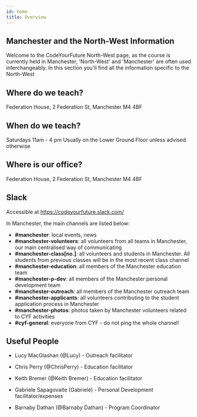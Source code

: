 ```yaml
---
id: home
title: Overview
---
```


## Manchester and the North-West Information

Welcome to the CodeYourFuture North-West page, as the course is currently held in Manchester, 'North-West' and 'Manchester' are often used interchangeably. In this section you'll find all the information specific to the North-West

## Where do we teach?

  Federation House, 
  2 Federation St, 
  Manchester 
  M4 4BF

## When do we teach?

  Saturdays 11am - 4 pm Usually on the Lower Ground Floor unless advised otherwise

## Where is our office?

  Federation House, 
  2 Federation St, 
  Manchester 
  M4 4BF

## Slack

Accessible at https://codeyourfuture.slack.com/

In Manchester, the main channels are listed below:

- **\#manchester**: local events, news
- **\#manchester-volunteers**: all volunteers from all teams in Manchester, our main centralised way of communicating
- **\#manchester-class[no.]**: all volunteers and students in Manchester. All students from previous classes will be in the most recent class channel
- **\#manchester-education**: all members of the Manchester education team
- **\#manchester-p-dev**: all members of the Manchester personal development team
- **\#manchester-outreach**: all members of the Manchester outreach team
- **\#manchester-applicants**: all volunteers contributing to the student application process in Manchester
- **#manchester-photos**: photos taken by Manchester volunteers related to CYF activities
- **\#cyf-general**: everyone from CYF - do not ping the whole channel!

## Useful People

- Lucy MacGlashan (@Lucy) - Outreach facilitator

- Chris Perry (@ChrisPerry) - Education facilitator

- Keith Bremer (@Keith Bremer) - Education facilitator

- Gabriele Sapagovaite (Gabrielė) - Personal Development facilitator/expenses

- Barnaby Dathan (@Barnaby Dathan) - Program Coordinator
